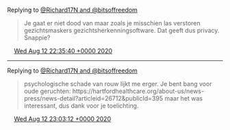 Replying to [@Richard17N and @bitsoffreedom](https://twitter.com/Richard17N/status/1293612019908784128)

> Je gaat er niet dood van maar zoals je misschien las verstoren gezichtsmaskers gezichtsherkenningsoftware\. Dat geeft dus privacy\. Snappie?

<img src="../../media/tweet.ico" width="12" /> [Wed Aug 12 22:35:40 +0000 2020](https://twitter.com/DromerDenker/status/1293677561541791747)

----

Replying to [@Richard17N and @bitsoffreedom](https://twitter.com/Richard17N/status/1293679841527701505)

> psychologische schade van rouw lijkt me erger\. Je bent bang voor oude geruchten: https://hartfordhealthcare\.org/about\-us/news\-press/news\-detail?articleid\=26712&publicId\=395 maar het was interessant, dus dank voor je toelichting\.

<img src="../../media/tweet.ico" width="12" /> [Wed Aug 12 23:03:12 +0000 2020](https://twitter.com/DromerDenker/status/1293684491626729475)